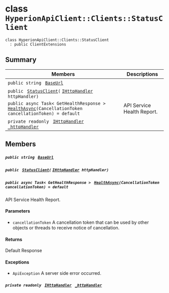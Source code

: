 # class `HyperionApiClient::Clients::StatusClient` 

```
class HyperionApiClient::Clients::StatusClient
  : public ClientExtensions
```

## Summary

 Members                                | Descriptions                                
----------------------------------------|---------------------------------------------
`public string ` [`BaseUrl`](#class_hyperion_api_client_1_1_clients_1_1_status_client_1a5e5e1c3b42a6c7ab84f8aeca3c9e570c) | 
`public ` [`StatusClient`](#class_hyperion_api_client_1_1_clients_1_1_status_client_1adad3c3f6f99bbb6f9761a4630d49df44)`(` [`IHttpHandler`](HyperionApiClient.md)` httpHandler)` | 
`public async Task< GetHealthResponse > ` [`HealthAsync`](#class_hyperion_api_client_1_1_clients_1_1_status_client_1a66a30b023ce8e396579381d59e17d308)`(CancellationToken cancellationToken) = default` | API Service Health Report.
`private readonly ` [`IHttpHandler`](HyperionApiClient.md)` ` [`_httpHandler`](#class_hyperion_api_client_1_1_clients_1_1_status_client_1a278528cd3027ee0a4ca8e04964f99674) | 

## Members

##### `public string ` [`BaseUrl`](#class_hyperion_api_client_1_1_clients_1_1_status_client_1a5e5e1c3b42a6c7ab84f8aeca3c9e570c) 

##### `public ` [`StatusClient`](#class_hyperion_api_client_1_1_clients_1_1_status_client_1adad3c3f6f99bbb6f9761a4630d49df44)`(` [`IHttpHandler`](HyperionApiClient.md)` httpHandler)` 

##### `public async Task< GetHealthResponse > ` [`HealthAsync`](#class_hyperion_api_client_1_1_clients_1_1_status_client_1a66a30b023ce8e396579381d59e17d308)`(CancellationToken cancellationToken) = default` 

API Service Health Report.

#### Parameters
* `cancellationToken` A cancellation token that can be used by other objects or threads to receive notice of cancellation.

#### Returns
Default Response

#### Exceptions
* `ApiException` A server side error occurred.

##### `private readonly ` [`IHttpHandler`](HyperionApiClient.md)` ` [`_httpHandler`](#class_hyperion_api_client_1_1_clients_1_1_status_client_1a278528cd3027ee0a4ca8e04964f99674) 

